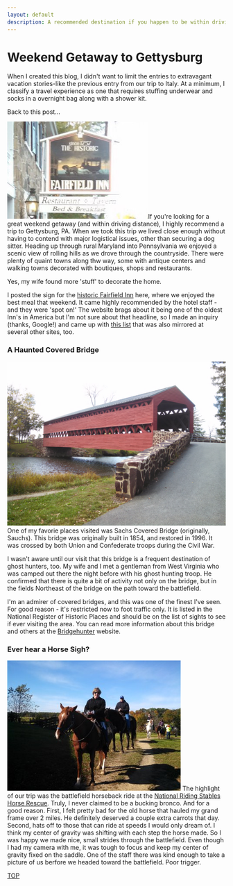```yaml
---
layout: default
description: A recommended destination if you happen to be within driving distance!
---
```


<html>
<body>
<h1> Weekend Getaway to Gettysburg</h1>

<p>When I created this blog, I didn't want to limit the entries to extravagant vacation stories-like the previous entry from our trip to Italy.  At a minimum, I classify a travel experience as one that requires stuffing underwear and socks in a overnight bag along with a shower kit.  </p>

<p>Back to this post... </p>

<p><img id="l_small" src="/assets/images/getty_1.jpg" alt="Where we Wined and Dined">If you're looking for a great weekend getaway (and within driving distance), I highly recommend a trip to Gettysburg, PA.  When we took this trip we lived close enough without having to contend with major logistical issues, other than securing a dog sitter.  Heading up through rural Maryland into Pennsylvania we enjoyed a scenic view of rolling hills as we drove through the countryside.  There were plenty of quaint towns along thw way, some with antique centers and walking towns decorated with boutiques, shops and restaurants. </p>

<p>Yes, my wife found more 'stuff' to decorate the home.</p>

<p>I posted the sign for the <a href="http://thefairfieldinn.com/" target="_blank">historic Fairfield Inn</a> here, where we enjoyed the best meal that weekend.  It came highly recommended by the hotel staff - and they were 'spot on!'  The website brags about it being one of the oldest Inn's in America but I'm not sure about that headline, so I made an inquiry (thanks, Google!) and came up with <a href="https://www.thedailymeal.com/america-s-14-oldest-taverns-inns-slideshow" target="_blank">this list</a> that was also mirrored at several other sites, too.</p>

<h3>A Haunted Covered Bridge</h3>

<p><img id="r_small" src="/assets/images/getty_2.jpg" alt="Sauchs Bridge">One of my favorie places visited was Sachs Covered Bridge (originally, Sauchs).  This bridge was originally built in 1854, and restored in 1996.  It was crossed by both Union and Confederate troops during the Civil War.</p>

<p>I wasn't aware until our visit that this bridge is a frequent destination of ghost hunters, too.  My wife and I met a gentleman from West Virginia who was camped out there the night before with his ghost hunting troop. He confirmed that there is quite a bit of activity not only on the bridge, but in the fields Northeast of the bridge on the path toward the battlefield.</p>

<p>I'm an admirer of covered bridges, and this was one of the finest I've seen.  For good reason - it's restricted now to foot traffic only.  It is listed in the National Register of Historic Places and should be on the list of sights to see if ever visiting the area.  You can read more information about this bridge and others at the <a href="http://bridgehunter.com/pa/adams/sachs-covered/" target="_blank">Bridgehunter</a> website.</p>

<h3>Ever hear a Horse Sigh?</h3>

<p><img id="l_small" src="/assets/images/getty_3.jpg" alt="Horseback ride through the battlefield"> The highlight of our trip was the battlefield horseback ride at the <a href="https://nationalridingstables.org/" target="_blank">National Riding Stables Horse Rescue</a>.  Truly, I never claimed to be a bucking bronco.  And for a good reason.  First, I felt pretty bad for the old horse that hauled my grand frame over 2 miles.  He definitely deserved a couple extra carrots that day.  Second, hats off to those that can ride at speeds I would only dream of.  I think my center of gravity was shifting with each step the horse made.  So I was happy we made nice, small strides through the battlefield.  Even though I had my camera with me, it was tough to focus and keep my center of gravity fixed on the saddle.  One of the staff there was kind enough to take a picture of us berfore we headed toward the battlefield. Poor trigger.</p>

<p><a class="myBtn" href="#top">TOP</a></p>

</body>
</html>